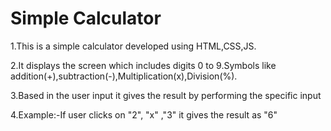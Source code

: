 # Simple Calculator

1.This is a simple calculator developed using HTML,CSS,JS.



2.It displays the screen which includes digits 0 to 9.Symbols like addition(+),subtraction(-),Multiplication(x),Division(%).



3.Based in the user input it gives the result by performing the specific input


4.Example:-If user clicks on "2", "x" ,"3" it gives the result as "6"
